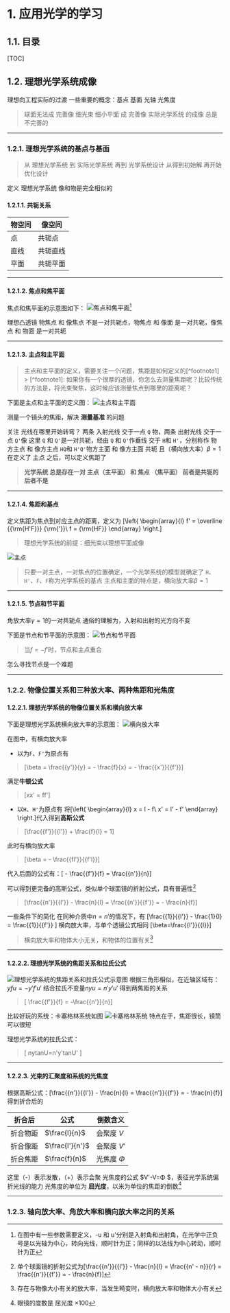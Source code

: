 # 1. 应用光学的学习

## 1.1. 目录

[TOC]

## 1.2. 理想光学系统成像

理想向工程实际的过渡
一些重要的概念：基点 基面 光轴 光焦度

> 球面无法成 完善像 细光束 细小平面 成 完善像
> 实际光学系统 的成像 总是不完善的

---

### 1.2.1. 理想光学系统的基点与基面

> 从 理想光学系统 到 实际光学系统 再到 光学系统设计
> 从得到初始解 再开始优化设计

定义 理想光学系统 像和物是完全相似的

#### 1.2.1.1. 共轭关系

| 物空间 | 像空间   |
| ------ | -------- |
| 点     | 共轭点   |
| 直线   | 共轭直线 |
| 平面   | 共轭平面 |

---

#### 1.2.1.2. 焦点和焦平面

焦点和焦平面的示意图如下：
![焦点和焦平面](image.png "焦点和焦平面")[^footnote焦点和焦平面]
[^footnote焦点和焦平面]:在图中有一些参数需要定义，-u 和 u'分别是入射角和出射角，在光学中正负号是以光轴为中心，转向光线，顺时针为正；同样的以法线为中心转动，顺时针为正

理想凸透镜
物焦点 和 像焦点 不是一对共轭点，物焦点 和 像面 是一对共轭，像焦点 和 物面 是一对共轭

---

#### 1.2.1.3. 主点和主平面

> 主点和主平面的定义，需要关注一个问题，焦距是如何定义的[^footnote1] > [^footnote1]: 如果你有一个很厚的透镜，你怎么去测量焦距呢？比较传统的方法是，将光束聚焦，这时候应该测量焦点到哪里的距离呢？

下面是主点和主平面的定义图：
![主点和主平面](.\image\学习日志\1751510027902.png "主点和主平面")

测量一个镜头的焦距，解决 **测量基准** 的问题

关注 光线在哪里开始转弯？
两条 入射光线 交于一点 `Q` 物，两条 出射光线 交于一点 `Q'`像
这里 `Q` 和 `Q'`是一对共轭，经由 `Q` 和 `Q'`作垂线 交于 `H`和 `H'`，分别称作 物方主点 和 像方主点
`HQ`和 `H'Q'`物方主面 和 像方主面
共轭 且（横向放大率）$β=1$
在定义了 主点 之后，可以定义焦距了

> **光学系统 总是存在一对 主点（主平面） 和 焦点 （焦平面） 前者是共轭的 后者不是**

---

#### 1.2.1.4. 焦距和基点

定义焦距为焦点到对应主点的距离，定义为
\[\left\{ \begin{array}{l}
f' = \overline {{\rm{H'F}}} {\rm{'}}\\
f = {\rm{HF}}
\end{array} \right.\]

> 理想光学系统的前提：细光束以理想平面成像

![主点](image-1.png)

> 只要一对主点，一对焦点的位置确定，一个光学系统的模型就确定了
> `H`、`H'`、`F`、`F`称为光学系统的基点
> 主点和主面的特点是，横向放大率$β=1$

---

#### 1.2.1.5. 节点和节平面

角放大率$\gamma=1$的一对共轭点
通俗的理解为，入射和出射的光方向不变

下面是节点和节平面的示意图：
![节点和节平面](image-3.png)

> 当$f=-f'$时，节点和主点重合

怎么寻找节点是一个难题

---

### 1.2.2. 物像位置关系和三种放大率、两种焦距和光焦度

#### 1.2.2.1. 理想光学系统的物像位置关系和横向放大率

下面是理想光学系统横向放大率的示意图：
![横向放大率](image-2.png)

在图中，有横向放大率

- 以为`F`、`F'`为原点有

> \[\beta = \frac{{y'}}{y} = - \frac{f}{x} = - \frac{{x'}}{{f'}}\]

满足**牛顿公式**

> \[xx' = ff'\]

- 以`H`、`H'`为原点有
  将\[\left\{ \begin{array}{l}
  x = l - f\\
  x' = l' - f'
  \end{array} \right.\]代入得到**高斯公式**

> \[\frac{{f'}}{{l'}} + \frac{f}{l} = 1\]

此时有横向放大率

> \[\beta = - \frac{{fl'}}{{f'l}}\]

代入后面的公式有：\[ - \frac{{f'}}{f} = \frac{{n'}}{n}\]

可以得到更完备的高斯公式，类似单个球面镜的折射公式，具有普遍性[^单个球面镜的折射公式]

[^单个球面镜的折射公式]: 单个球面镜的折射公式为\[\frac{{n'}}{{l'}} - \frac{n}{l} = \frac{{n' - n}}{r} = \frac{{n'}}{{f'}} = - \frac{n}{f}\]

> \[\frac{{n'}}{{l'}} - \frac{n}{l} = \frac{{n'}}{{f'}} = - \frac{n}{f}\]

一些条件下的简化
在同种介质中$n=n'$的情况下，有
\[\frac{{1}}{{l'}} - \frac{1}{l} = \frac{{1}}{{f'}} \]
横向放大率，与单个透镜公式相同
\[\beta=\frac{{l'}}{{l}}\]

> 横向放大率和物体大小无关，和物体的位置有关[^畸变]

[^畸变]: 存在与物像大小有关的放大率，当发生畸变时，横向放大率和物体大小有关

---

#### 1.2.2.2. 理想光学系统的焦距关系和拉氏公式

![理想光学系统的焦距关系和拉氏公式示意图](image-4.png)
根据三角形相似，在近轴区域有：$yfu=-y'f'u'$
结合拉氏不变量$nyu=n'y'u'$
得到两焦距的关系

> \[ \frac{{f'}}{f} = -\frac{{n'}}{n}\]

比较好玩的系统：卡塞格林系统如图
![卡塞格林系统](image-5.png)
特点在于，焦距很长，镜筒可以很短

理想光学系统的拉氏公式：

> \[ nytanU=n'y'tanU' \]

---

#### 1.2.2.3. 光束的汇聚度和系统的光焦度

根据高斯公式：\[\frac{{n'}}{{l'}} - \frac{n}{l} = \frac{{n'}}{{f'}} = - \frac{n}{f}\]
得到折合后的

| 折合后   | 公式            | 倒数含义    |
| -------- | --------------- | ----------- |
| 折合物距 | $\frac{l}{n}$   | 会聚度 $V$  |
| 折合像距 | $\frac{l'}{n'}$ | 会聚度 $V'$ |
| 折合焦距 | $\frac{f}{n}$   | 光焦度 $Φ$  |

这里（-）表示发散，（+）表示会聚
光焦度的公式 $V'-V=Φ $，表征光学系统偏折光线的能力
光焦度的单位为 **屈光度**，以米为单位的焦距的倒数[^眼镜的度数]
[^眼镜的度数]:眼镜的度数是 屈光度 ×100

---

### 1.2.3. 轴向放大率、角放大率和横向放大率之间的关系
